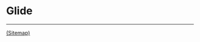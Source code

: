 # Glide

---

[(Sitemap)](https://github.com/way-of-the-sunvox/Way-of-the-SunVox/blob/master/Sitemap.md)
